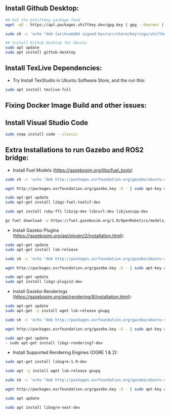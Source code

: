 
## Install Github Desktop: 

```bash
## Get the @shiftkey package feed
wget -qO - https://apt.packages.shiftkey.dev/gpg.key | gpg --dearmor | sudo tee /usr/share/keyrings/shiftkey-packages.gpg > /dev/null

sudo sh -c 'echo "deb [arch=amd64 signed-by=/usr/share/keyrings/shiftkey-packages.gpg] https://apt.packages.shiftkey.dev/ubuntu/ any main" > /etc/apt/sources.list.d/shiftkey-packages.list'

## Install Github Desktop for Ubuntu
sudo apt update 
sudo apt install github-desktop
```

## Install TexLive Dependencies: 

- Try Install TexStudio in Ubuntu Software Store, and the run this:
```bash
sudo apt install texlive-full
```

## Fixing Docker Image Build and other issues: 



## Install Visual Studio Code

```bash
sudo snap install code --classic
```

## Extra Installations to run Gazebo and ROS2 bridge: 

- Install Fuel Models (https://gazebosim.org/libs/fuel_tools)
```bash
sudo sh -c 'echo "deb http://packages.osrfoundation.org/gazebo/ubuntu-stable `lsb_release -cs` main" > /etc/apt/sources.list.d/gazebo-stable.list'

wget http://packages.osrfoundation.org/gazebo.key -O - | sudo apt-key add -

sudo apt-get update
sudo apt-get install libgz-fuel-tools7-dev

sudo apt install ruby-ffi libzip-dev libcurl-dev libjsoncpp-dev

gz fuel download -u https://fuel.gazebosim.org/1.0/OpenRobotics/models/Ambulance -v 4
```

- Install Gazebo Plugins (https://gazebosim.org/api/plugin/2/installation.html): 
```bash
sudo apt-get update
sudo apt-get install lsb-release

sudo sh -c 'echo "deb http://packages.osrfoundation.org/gazebo/ubuntu-stable `lsb_release -cs` main" > /etc/apt/sources.list.d/gazebo-stable.list'

wget http://packages.osrfoundation.org/gazebo.key -O - | sudo apt-key add -

sudo apt-get update
sudo apt install libgz-plugin2-dev
```

- Install Gazebo Renderings (https://gazebosim.org/api/rendering/8/installation.html):
```bash
sudo apt-get update
sudo apt-get -y install wget lsb-release gnupg

sudo sh -c 'echo "deb http://packages.osrfoundation.org/gazebo/ubuntu-stable `lsb_release -cs` main" > /etc/apt/sources.list.d/gazebo-stable.list'

wget http://packages.osrfoundation.org/gazebo.key -O - | sudo apt-key add -

sudo apt-get update
- sudo apt-get install libgz-rendering7-dev
```

- Install Supported Rendering Engines (OGRE 1 & 2): 
```bash
sudo apt-get install libogre-1.9-dev

sudo apt -y install wget lsb-release gnupg

sudo sh -c 'echo "deb http://packages.osrfoundation.org/gazebo/ubuntu-stable `lsb_release -cs` main" > /etc/apt/sources.list.d/gazebo-stable.list'

wget http://packages.osrfoundation.org/gazebo.key -O - | sudo apt-key add -

sudo apt update

sudo apt install libogre-next-dev
```